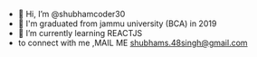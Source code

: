 - 👋 Hi, I’m @shubhamcoder30
- 👀 I'm graduated from jammu university (BCA) in 2019 
- 🌱 I’m currently learning REACTJS
- to connect with me ,MAIL ME
shubhams.48singh@gmail.com
<!---
shubhamcoder30/shubhamcoder30 is a ✨ special ✨ repository because its `README.md` (this file) appears on your GitHub profile.
You can click the Preview link to take a look at your changes.
--->
